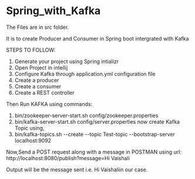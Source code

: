 # Spring_with_Kafka
The Files are in src folder.

It is to create Producer and Consumer in Spring boot intergrated with Kafka

STEPS TO FOLLOW:
1. Generate your project using Spring intializr
2. Open Project in intellij
3. Configure Kafka through application.yml configuration file
4. Create a producer
5. Create a consumer
6. Create a REST controller

Then Run KAFKA using commands:
1. bin/zookeeper-server-start.sh config/zookeeper.properties
2. bin/kafka-server-start.sh config/server.properties
now create Kafka Topic using,
3. bin/kafka-topics.sh --create --topic Test-topic --bootstrap-server localhost:9092

Now,Send a POST request along with a message in POSTMAN using url:
  http://localhost:8080/publish?message=Hi Vaishali

Output will be the message sent i.e. Hi Vaishaliin our case.
